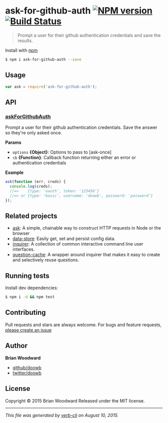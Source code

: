 # ask-for-github-auth [![NPM version](https://badge.fury.io/js/ask-for-github-auth.svg)](http://badge.fury.io/js/ask-for-github-auth)  [![Build Status](https://travis-ci.org/doowb/ask-for-github-auth.svg)](https://travis-ci.org/doowb/ask-for-github-auth)

> Prompt a user for their github authentication credentials and save the results.

Install with [npm](https://www.npmjs.com/)

```sh
$ npm i ask-for-github-auth --save
```

## Usage

```js
var ask = require('ask-for-github-auth');
```

## API

### [askForGithubAuth](index.js#L53)

Prompt a user for their github authentication credentials. Save the answer so they're only asked once.

**Params**

* `options` **{Object}**: Options to pass to [ask-once]
* `cb` **{Function}**: Callback function returning either an error or authentication credentials

**Example**

```js
ask(function (err, creds) {
  console.log(creds);
  //=>    {type: 'oauth', token: '123456'}
  //=> or {type: 'basic', username: 'doowb', password: 'password'}
});
```

## Related projects

* [ask](https://github.com/divshot/ask): A simple, chainable way to construct HTTP requests in Node or the browser
* [data-store](https://github.com/jonschlinkert/data-store): Easily get, set and persist config data.
* [inquirer](https://github.com/sboudrias/Inquirer.js#readme): A collection of common interactive command line user interfaces.
* [question-cache](https://github.com/jonschlinkert/question-cache): A wrapper around inquirer that makes it easy to create and selectively reuse questions.

## Running tests

Install dev dependencies:

```sh
$ npm i -d && npm test
```

## Contributing

Pull requests and stars are always welcome. For bugs and feature requests, [please create an issue](https://github.com/doowb/ask-for-github-auth/issues/new)

## Author

**Brian Woodward**

+ [github/doowb](https://github.com/doowb)
+ [twitter/doowb](http://twitter.com/doowb)

## License

Copyright © 2015 Brian Woodward
Released under the MIT license.

***

_This file was generated by [verb-cli](https://github.com/assemble/verb-cli) on August 10, 2015._